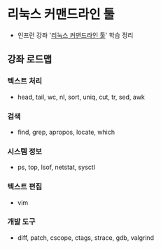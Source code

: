 # 리눅스 커맨드라인 툴
- 인프런 강좌 '[리눅스 커맨드라인 툴](https://inflearn.com/course/command-line)' 학습 정리

## 강좌 로드맵
### 텍스트 처리
- head, tail, wc, nl, sort, uniq, cut, tr, sed, awk

### 검색
- find, grep, apropos, locate, which

### 시스템 정보
- ps, top, lsof, netstat, sysctl

### 텍스트 편집
- vim

### 개발 도구
- diff, patch, cscope, ctags, strace, gdb, valgrind

